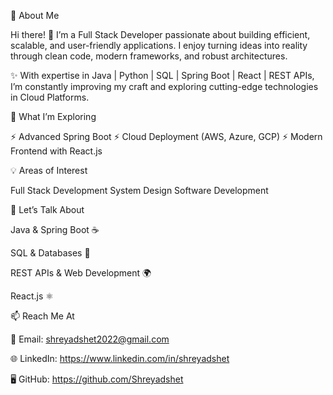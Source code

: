 🚀 About Me

Hi there! 👋
I’m a Full Stack Developer passionate about building efficient, scalable, and user-friendly applications. I enjoy turning ideas into reality through clean code, modern frameworks, and robust architectures.

✨ With expertise in Java | Python | SQL | Spring Boot | React | REST APIs, I’m constantly improving my craft and exploring cutting-edge technologies in Cloud Platforms.




🔭 What I’m Exploring

⚡ Advanced Spring Boot 
⚡ Cloud Deployment (AWS, Azure, GCP)
⚡ Modern Frontend with React.js




💡 Areas of Interest

Full Stack Development 
System Design 
Software Development



💬 Let’s Talk About

Java & Spring Boot ☕

SQL & Databases 💾

REST APIs & Web Development 🌍

React.js ⚛





📫 Reach Me At

📩 Email: shreyadshet2022@gmail.com

🌐 LinkedIn: https://www.linkedin.com/in/shreyadshet

🖥 GitHub: https://github.com/Shreyadshet
